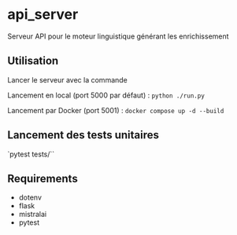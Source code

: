 # api_server

Serveur API pour le moteur linguistique générant les enrichissement

## Utilisation

Lancer le serveur avec la commande

Lancement en local (port 5000 par défaut) : `python ./run.py`

Lancement par Docker (port 5001) : `docker compose up -d --build`

## Lancement des tests unitaires

`pytest tests/``

## Requirements

- dotenv
- flask
- mistralai
- pytest
